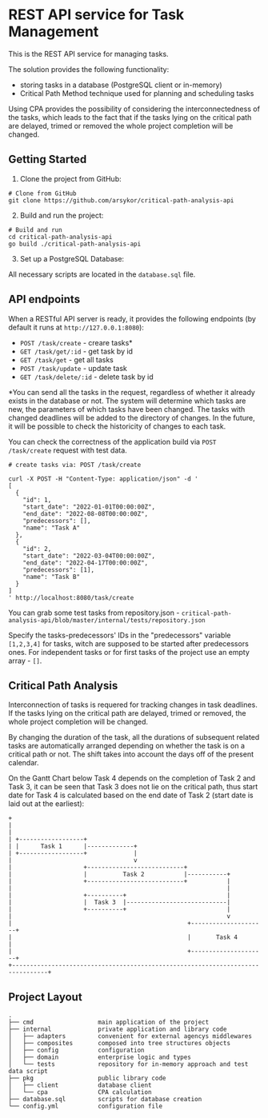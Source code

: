 # REST API service for Task Management

This is the REST API service for managing tasks. 

The solution provides the following functionality:

* storing tasks in a database (PostgreSQL client or in-memory)
* Critical Path Method technique used for planning and scheduling tasks
 
Using CPA provides the possibility of considering the interconnectedness of the tasks, which leads to the fact that if the tasks lying on the critical path are delayed, trimed or removed the whole project completion will be changed.

## Getting Started
1. Clone the project from GitHub:

```shell
# Clone from GitHub
git clone https://github.com/arsykor/critical-path-analysis-api
```

2. Build and run the project:

```shell
# Build and run
cd critical-path-analysis-api
go build ./critical-path-analysis-api
```

3. Set up a PostgreSQL Database:

All necessary scripts are located in the `database.sql` file.

## API endpoints

When a RESTful API server is ready, it provides the following endpoints (by default it runs at `http://127.0.0.1:8080`):

* `POST /task/create` - creare tasks*
* `GET /task/get/:id` - get task by id
* `GET /task/get` - get all tasks
* `POST /task/update` - update task
* `GET /task/delete/:id` - delete task by id

*You can send all the tasks in the request, regardless of whether it already exists in the database or not. The system will determine which tasks are new, the parameters of which tasks have been changed. The tasks with changed deadlines will be added to the directory of changes. In the future, it will be possible to check the historicity of changes to each task.

You can check the correctness of the application build via `POST /task/create` request with test data.

```shell
# create tasks via: POST /task/create

curl -X POST -H "Content-Type: application/json" -d '
[
  {
    "id": 1,
    "start_date": "2022-01-01T00:00:00Z",
    "end_date": "2022-08-08T00:00:00Z",
    "predecessors": [],
    "name": "Task A"
  },
  {
    "id": 2,
    "start_date": "2022-03-04T00:00:00Z",
    "end_date": "2022-04-17T00:00:00Z",
    "predecessors": [1],
    "name": "Task B"
  }
]
' http://localhost:8080/task/create
```
You can grab some test tasks from repository.json - `critical-path-analysis-api/blob/master/internal/tests/repository.json`

Specify the tasks-predecessors' IDs in the "predecessors" variable `[1,2,3,4]` for tasks, witch are supposed to be started after predecessors ones. For independent tasks or for first tasks of the project use an empty array - `[]`.

## Critical Path Analysis

Interconnection of tasks is requered for tracking changes in task deadlines. If the tasks lying on the critical path are delayed, trimed or removed,  the whole project completion will be changed.

By changing the duration of the task, all the durations of subsequent related tasks are automatically arranged depending on whether the task is on a critical path or not. The shift takes into account the days off of the present calendar.

On the Gantt Chart below Task 4 depends on the completion of Task 2 and Task 3, it can be seen that Task 3 does not lie on the critical path, thus start date for Task 4 is calculated based on the end date of Task 2 (start date is laid out at the earliest):

``` 
+
|                                                                                        
|                                                                                        
| +------------------+                                                                   
| |      Task 1      |-------------+                                                     
| +------------------+             |                                                     
|                                  v                                                     
|                    +---------------------------+                                       
|                    |          Task 2           |-----------+                           
|                    +---------------------------+           |                           
|                                                            |                           
|                    +----------+                            |                           
|                    |  Task 3  |----------------------------|                           
|                    +----------+                            |                           
|                                                            v                           
|                                                 +---------------------+                
|                                                 |       Task 4        |                
|                                                 +---------------------+                
+--------------------------------------------------------------------------------+                                                      
```

## Project Layout
 
```
.
├── cmd                  main application of the project
├── internal             private application and library code
│   ├── adapters         convenient for external agencys middlewares
│   ├── composites       composed into tree structures objects
│   ├── config           configuration
│   ├── domain           enterprise logic and types
│   └── tests            repository for in-memory approach and test data script
├── pkg                  public library code
│   ├── client           database client
│   └── cpa              CPA calculation
├── database.sql         scripts for database creation
└── config.yml           configuration file
```
